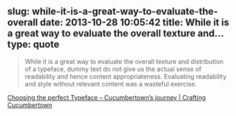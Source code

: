 slug: while-it-is-a-great-way-to-evaluate-the-overall
date: 2013-10-28 10:05:42
title: While it is a great way to evaluate the overall texture and...
type: quote
---

> While it is a great way to evaluate the overall texture and distribution of a typeface, dummy text do not give us the actual sense of readability and hence content appropriateness. Evaluating readability and style without relevant content was a wasteful exercise.

[Choosing the perfect Typeface – Cucumbertown’s journey | Crafting Cucumbertown](http://www.cucumbertown.com/craft/choosing-the-perfect-typeface/)

